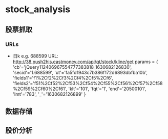 # stock_analysis

## 股票抓取

### URLs
* 日k
e.g. 688599
	URL: http://38.push2his.eastmoney.com/api/qt/stock/kline/get
	params = {
		'cb'='jQuery112406967554777383818_1630682126830',
		'secid'='1.688599',
		'ut'='fa5fd1943c7b386f172d6893dbfba10b',
		'fields1'='f1%2Cf2%2Cf3%2Cf4%2Cf5%2Cf6',
		'fields2'='f51%2Cf52%2Cf53%2Cf54%2Cf55%2Cf56%2Cf57%2Cf58%2Cf59%2Cf60%2Cf61',
		'klt'='101',
		'fqt'='1',
		'end'='20500101',
		'lmt'='783',
		'_'='1630682126899'
	}

## 数据存储

## 股价分析